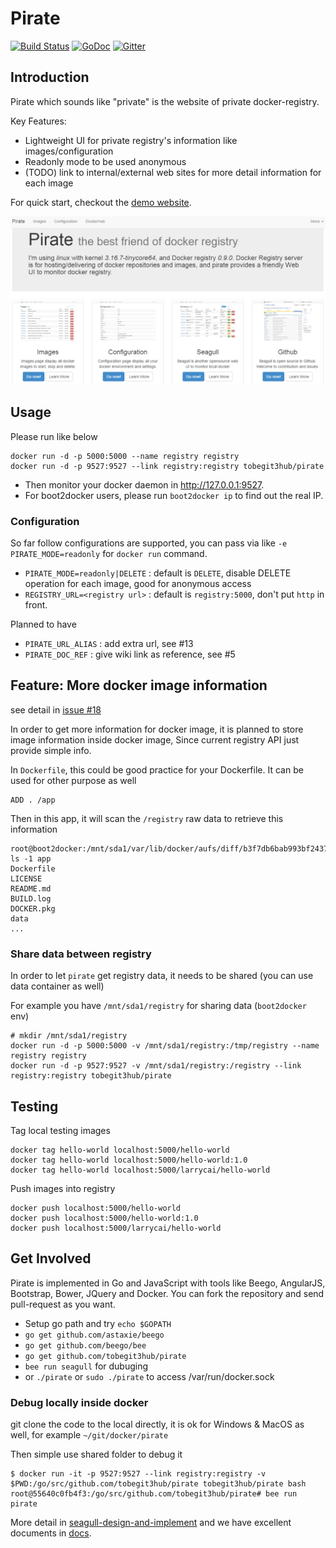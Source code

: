 # Pirate

[![Build Status](https://drone.io/github.com/tobegit3hub/pirate/status.png)](https://drone.io/github.com/tobegit3hub/pirate/latest) [![GoDoc](https://godoc.org/github.com/tobegit3hub/pirate?status.svg)](https://godoc.org/github.com/tobegit3hub/pirate) [![Gitter](https://badges.gitter.im/Join%20Chat.svg)](https://gitter.im/tobegit3hub/pirate?utm_source=badge&utm_medium=badge&utm_campaign=pr-badge&utm_content=badge)

## Introduction

Pirate which sounds like "private" is the website of private docker-registry.

Key Features:
  
  * Lightweight UI for private registry's information like images/configuration
  * Readonly mode to be used anonymous
  * (TODO) link to internal/external web sites for more detail information for each image

For quick start, checkout the [demo website](http://96.126.127.93:9527/).

![](screenshot.png)

## Usage

Please run like below 

	docker run -d -p 5000:5000 --name registry registry
	docker run -d -p 9527:9527 --link registry:registry tobegit3hub/pirate

* Then monitor your docker daemon in <http://127.0.0.1:9527>.
* For boot2docker users, please run `boot2docker ip` to find out the real IP.

### Configuration ###

So far follow configurations are supported, you can pass via like `-e PIRATE_MODE=readonly` for `docker run` command.

 * `PIRATE_MODE=readonly|DELETE`   : default is `DELETE`, disable DELETE operation for each image, good for anonymous access
 * `REGISTRY_URL=<registry url>`   : default is `registry:5000`, don't put `http` in front.
 
Planned to have
 
 * `PIRATE_URL_ALIAS`  : add extra url, see #13
 * `PIRATE_DOC_REF`    : give wiki link as reference, see #5

## Feature: More docker image information ##

see detail in [issue #18](https://github.com/tobegit3hub/pirate/issues/18)

In order to get more information for docker image, it is planned to store image information inside docker image, Since current registry API just provide simple info.

In `Dockerfile`, this could be good practice for your Dockerfile. It can be used for other purpose as well

    ADD . /app

Then in this app, it will scan the `/registry` raw data to retrieve this information 	

	root@boot2docker:/mnt/sda1/var/lib/docker/aufs/diff/b3f7db6bab993bf243713b94d657aff4982be95b344c7abfd5941b339de073ec# ls -1 app
	Dockerfile
	LICENSE
	README.md
	BUILD.log
	DOCKER.pkg
	data
    ...

### Share data between registry

In order to let `pirate` get registry data, it needs to be shared (you can use data container as well)

For example you have `/mnt/sda1/registry` for sharing data (`boot2docker` env)

    # mkdir /mnt/sda1/registry
	docker run -d -p 5000:5000 -v /mnt/sda1/registry:/tmp/registry --name registry registry
	docker run -d -p 9527:9527 -v /mnt/sda1/registry:/registry --link registry:registry tobegit3hub/pirate

## Testing 

Tag local testing images 

	docker tag hello-world localhost:5000/hello-world
	docker tag hello-world localhost:5000/hello-world:1.0
	docker tag hello-world localhost:5000/larrycai/hello-world
	
Push images into registry
 
	docker push localhost:5000/hello-world
	docker push localhost:5000/hello-world:1.0
	docker push localhost:5000/larrycai/hello-world	

## Get Involved

Pirate is implemented in Go and JavaScript with tools like Beego, AngularJS, Bootstrap, Bower, JQuery and Docker. You can fork the repository and send pull-request as you want.

* Setup go path and try `echo $GOPATH`
* `go get github.com/astaxie/beego`
* `go get github.com/beego/bee`
* `go get github.com/tobegit3hub/pirate`
* `bee run seagull` for dubuging 
* or `./pirate` or `sudo ./pirate` to access /var/run/docker.sock

### Debug locally inside docker

git clone the code to the local directly, it is ok for Windows & MacOS as well, for example `~/git/docker/pirate`

Then simple use shared folder to debug it
    
	$ docker run -it -p 9527:9527 --link registry:registry -v $PWD:/go/src/github.com/tobegit3hub/pirate tobegit3hub/pirate bash
	root@55640c0fb4f3:/go/src/github.com/tobegit3hub/pirate# bee run pirate

More detail in [seagull-design-and-implement](docs/2014-10-14-seagull-design-and-implement.md) and we have excellent documents in [docs](https://github.com/tobegit3hub/seagull/tree/master/docs).

